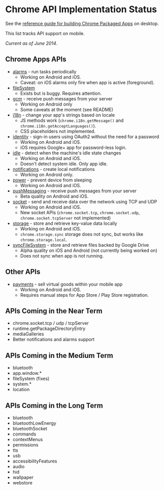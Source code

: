# Chrome API Implementation Status

See the [reference guide for building Chrome Packaged Apps](http://developer.chrome.com/apps/about_apps.html) on desktop.

This list tracks API support on mobile.

_Current as of June 2014_.

## Chrome Apps APIs


* [alarms](https://github.com/MobileChromeApps/mobile-chrome-apps/tree/master/chrome-cordova/plugins/chrome.alarms) - run tasks periodically
    * Working on Android and iOS.
    * Caveat: on iOS alarms only fire when app is active (foreground).
* [fileSystem](https://github.com/MobileChromeApps/mobile-chrome-apps/tree/master/chrome-cordova/plugins/chrome.fileSystem)
    * Exists but is buggy. Requires attention.
* [gcm](https://github.com/MobileChromeApps/mobile-chrome-apps/tree/master/chrome-cordova/plugins/chrome.gcm) - receive push messages from your server
    * Working on Android only
    * Some caveats at the moment (see README)
* [i18n](https://github.com/MobileChromeApps/mobile-chrome-apps/tree/master/chrome-cordova/plugins/chrome.i18n) - change your app's strings based on locale
    * JS methods work (`chrome.i18n.getMessage()` and `chrome.i18n.getAcceptLanguages()`).
    * CSS placeholders not implemented.
* [identity](https://github.com/MobileChromeApps/mobile-chrome-apps/tree/master/chrome-cordova/plugins/chrome.identity) -  sign-in users using OAuth2 without the need for a password
    * Working on Android and iOS.
    * iOS requires Google+ app for password-less login.
* [idle](https://github.com/MobileChromeApps/mobile-chrome-apps/tree/master/chrome-cordova/plugins/chrome.idle) - detect when the machine's idle state changes
    * Working on Android and iOS.
    * Doesn't detect system idle. Only app idle.
* [notifications](https://github.com/MobileChromeApps/mobile-chrome-apps/tree/master/chrome-cordova/plugins/chrome.notifications) - create local notifications
    * Working on Android only.
* [power](https://github.com/MobileChromeApps/mobile-chrome-apps/tree/master/chrome-cordova/plugins/chrome.power) - prevent device from sleeping
    * Working on Android and iOS.
* [pushMessaging](https://github.com/MobileChromeApps/mobile-chrome-apps/tree/master/chrome-cordova/plugins/chrome.pushMessaging) - receive push messages from your server
    * Beta quality on Android and iOS.
* [socket](https://github.com/MobileChromeApps/mobile-chrome-apps/tree/master/chrome-cordova/plugins/chrome.socket) - send and receive data over the network using TCP and UDP
    * Working on Android and iOS.
    * New socket APIs (`chrome.socket.tcp`, `chrome.socket.udp`, `chrome.socket.tcpServer` not implemented)
* [storage](https://github.com/MobileChromeApps/mobile-chrome-apps/tree/master/chrome-cordova/plugins/chrome.storage) - store and retrieve key-value data locally
    * Working on Android and iOS.
    * `chrome.storage.sync` storage does not sync, but works like `chrome.storage.local`.
* [syncFileSystem](https://github.com/MobileChromeApps/mobile-chrome-apps/tree/master/chrome-cordova/plugins/chrome.syncFileSystem) - store and retrieve files backed by Google Drive
    * Alpha quality on iOS and Android (not currently being worked on)
    * Does not sync when app is not running.

## Other APIs

* [payments](https://github.com/MobileChromeApps/mobile-chrome-apps/blob/master/chrome-cordova/plugins/google.payments) - sell virtual goods within your mobile app
    * Working on Android and iOS.
    * Requires manual steps for App Store / Play Store registration.

## APIs Coming in the Near Term
* chrome.socket.tcp / udp / tcpServer
* runtime.getPackageDirectoryEntry
* mediaGalleries
* Better notifications and alarms support

## APIs Coming in the Medium Term
* bluetooth
* app.window.*
* fileSystem (fixes)
* system.*
* location

## APIs Coming in the Long Term
* bluetooth
* bluetoothLowEnergy
* bluetoothSocket
* commands
* contextMenus
* permissions
* tts
* usb
* accessibilityFeatures
* audio
* hid
* wallpaper
* webstore

